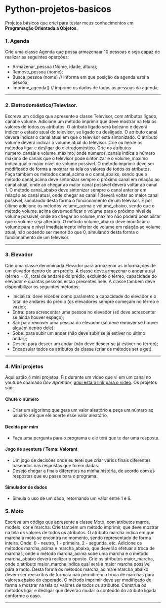 # Python-projetos-basicos
 Projetos básicos que criei para testar meus conhecimentos em **Programação Orientada a Objetos**.

### 1. Agenda

Crie uma classe Agenda que possa armazenaar 10 pessoas e seja capaz de realizar as seguintes operções:
* Armazenar_pessoa (Nome, idade, altura);
* Remove_pessoa (nome);
* Busca_pessoa (nome) // informa em que posição da agenda está a pessoa;
* Imprime_agenda() // imprime os dados de todas as pessoas da agenda;
*** 

### 2. Eletrodoméstico/Televisor. 

Escreva um código que apresente a classe Televisor, com atributos ligado, canal e volume. Adicione um método imprimir que deve mostrar na tela os valores de todos os atributos. O atributo ligado será boleano e deverá indicar o estado atual do televisor, se ligado ou desligado. O atributo canal deverá indicar o canal atual em que o televisor está sintonizado. O atributo volume deverá indicar o volume atual do televisor. Crie ou herde os métodos ligar e desligar do eletrodoméstico. Crie os atributos numero_canais e volume_maximo, onde numeros_canais indica o número máximo de canais que o televisor pode sintonizar e o volume_maximo indica qual o maior nível de volume possível. O método imprimir deve ser modificado de forma a mostrar na tela os valores de todos os atributos. Faça também os métodos canal_acima e o canal_abaixo, sendo que o método canal_acima deve sintonizar sempre o próximo canal em relação ao canal atual, onde ao chegar ao maior canal possível deverá voltar ao canal 1. O método canal_abaixo deve sintonizar sempre o canal anterior em relação ao canal atual, onde chegar ao canal 1 deverá voltar ao maior canal possível, simulando desta forma o funcionamento de um televisor. E por último adicione os métodos volume_acima e volume_abaixo, sendo que o método volume_acima deve modificar o volume para o próximo nível de volume possível, onde ao chegar ao volume_maximo não poderá possibilitar que o volume seja alterado. O método volume_abaixo deve modificar o volume para o nível imediatamente inferior de volume em relação ao volume atual, não podendo ser menor do que 0, simulando desta forma o funcionamento de um televisor.
***

### 3. Elevador

Crie uma classe denominada Elevador para armazenar as informações de um elevador dentro de um prédio. A classe deve armazenar o andar atual (térreo = 0), total de andares do prédio, excluindo o térreo, capacidade do elevador e quantas pessoas estão presentes nele. A classe também deve disponibilizar os seguintes métodos:  
* Inicializa: deve receber como parâmetro a capacidade do elevador e o  total de andares do prédio (os elevadores sempre começam no térreo e vazio);  
* Entra: para acrescentar uma pessoa no elevador (só deve acrescentar se ainda houver espaço);  
* Sai: para remover uma pessoa do elevador (só deve remover se houver alguém dentro dele);
* Sobe: para subir um andar (não deve subir se já estiver no último andar);
* Desce: para descer um andar (não deve descer se já estiver no térreo);
* Encapsular todos os atributos da classe (criar os métodos set e get).
***

### 4. Mini projetos 

Aqui estão 4 mini projetos. Fiz durante um vídeo que vi em um canal no youtube chamado *Dev Aprender*, [aqui está o link para o vídeo](https://www.youtube.com/watch?v=7U3-pJZkN-o&t=6946s). Os projetos são:
#### Chute o número
* Criar um algoritmo que gera um valor aleatório e peça um número ao usuário até que ele acerte esse valor aleatório.
#### Decida por mim
* Faça uma pergunta para o programa e ele terá que te dar uma resposta.
#### Jogo de aventura / Tema: Valorant
* Um jogo de decisões onde eu terei que criar vários finais diferentes baseados nas respostas que forem dadas.
* Desejo chegar a finais diferentes na minha história, de acordo com as respostas que eu passe para o programa.
####  Simulador de dados
* Simula o uso de um dado, retornando um valor entre 1 e 6.

### 5. Moto

Escreva um código que apresente a classe Moto, com atributos marca, modelo, cor e marcha. Crie também um método imprimir, que deve mostrar na tela os valores de todos os atributos. O atributo marcha indica em que marcha a moto se encontra no momento, sendo representado de forma inteira. Onde: 0 - neutro, 1 - primeira, 2 - segunda, etc.
Adicione os métodos marcha_acima e marcha_abaixo, que deverão efetuar a troca de marchas, onde o método marcha_acima sobe uma marcha e o método marcha_abaixo deverá realizar o oposto.
Crie os atributos maior_marcha, onde o atributo maior_marcha indica qual será a maior marcha possível para a moto. Desta forma os métodos marcha_acima e marcha_abaixo devem ser reescritos de forma a não permitirem a troca de marchas para valores abaixo do esperado. O método imprimir deve ser modificado de forma a mostrar na tela os valores de todos os atributos.
Construa os métodos ligar e desligar que deverão mudar o conteúdo do atributo ligada conforme o caso.
***
